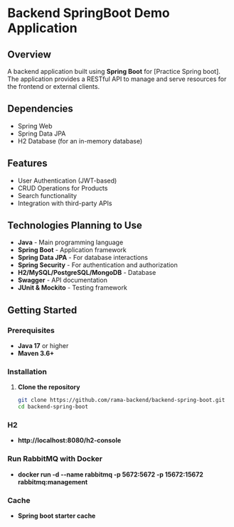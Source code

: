 # Backend SpringBoot Demo Application

## Overview
A backend application built using **Spring Boot** for [Practice Spring boot]. The application provides a RESTful API to manage and serve resources for the frontend or external clients.

## Dependencies
- Spring Web
- Spring Data JPA
- H2 Database (for an in-memory database)

## Features
- User Authentication (JWT-based)
- CRUD Operations for Products
- Search functionality
- Integration with third-party APIs

## Technologies Planning to Use
- **Java** - Main programming language
- **Spring Boot** - Application framework
- **Spring Data JPA** - For database interactions
- **Spring Security** - For authentication and authorization
- **H2/MySQL/PostgreSQL/MongoDB** - Database
- **Swagger** - API documentation
- **JUnit & Mockito** - Testing framework

## Getting Started

### Prerequisites
- **Java 17** or higher
- **Maven 3.6+**

### Installation

1. **Clone the repository**
   ```bash
   git clone https://github.com/rama-backend/backend-spring-boot.git
   cd backend-spring-boot

### H2
- **http://localhost:8080/h2-console**

### Run RabbitMQ with Docker
- **docker run -d --name rabbitmq -p 5672:5672 -p 15672:15672 rabbitmq:management**
   
### Cache
- **Spring boot starter cache**
